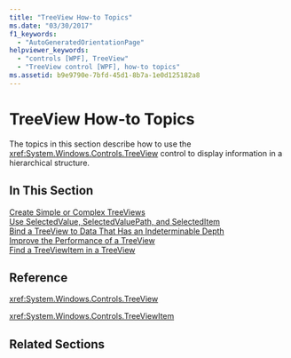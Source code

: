```yaml
---
title: "TreeView How-to Topics"
ms.date: "03/30/2017"
f1_keywords: 
  - "AutoGeneratedOrientationPage"
helpviewer_keywords: 
  - "controls [WPF], TreeView"
  - "TreeView control [WPF], how-to topics"
ms.assetid: b9e9790e-7bfd-45d1-8b7a-1e0d125182a8
---
```

# TreeView How-to Topics
The topics in this section describe how to use the <xref:System.Windows.Controls.TreeView> control to display information in a hierarchical structure.  
  
## In This Section  
 [Create Simple or Complex TreeViews](../../../../docs/framework/wpf/controls/how-to-create-simple-or-complex-treeviews.md)  
  [Use SelectedValue, SelectedValuePath, and SelectedItem](../../../../docs/framework/wpf/controls/how-to-use-selectedvalue-selectedvaluepath-and-selecteditem.md)  
  [Bind a TreeView to Data That Has an Indeterminable Depth](../../../../docs/framework/wpf/controls/how-to-bind-a-treeview-to-data-that-has-an-indeterminable-depth.md)  
  [Improve the Performance of a TreeView](../../../../docs/framework/wpf/controls/how-to-improve-the-performance-of-a-treeview.md)  
  [Find a TreeViewItem in a TreeView](../../../../docs/framework/wpf/controls/how-to-find-a-treeviewitem-in-a-treeview.md)  
  
## Reference  
 <xref:System.Windows.Controls.TreeView>  
  
 <xref:System.Windows.Controls.TreeViewItem>  
  
## Related Sections
